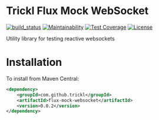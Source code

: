 # Trickl Flux Mock WebSocket
[![build_status](https://travis-ci.com/trickl/flux-mock-websocket.svg?branch=master)](https://travis-ci.com/trickl/flux-mock-websocket)
[![Maintainability](https://api.codeclimate.com/v1/badges/27bcabb48f0843ac4fb0/maintainability)](https://codeclimate.com/github/trickl/flux-mock-websocket/maintainability)
[![Test Coverage](https://api.codeclimate.com/v1/badges/27bcabb48f0843ac4fb0/test_coverage)](https://codeclimate.com/github/trickl/flux-mock-websocket/test_coverage)
[![License](https://img.shields.io/badge/License-Apache%202.0-blue.svg)](https://opensource.org/licenses/Apache-2.0)

Utility library for testing reactive websockets

Installation
============

To install from Maven Central:

```xml
<dependency>
	<groupId>com.github.trickl</groupId>
	<artifactId>flux-mock-websocket</artifactId>
	<version>0.0.2</version>
</dependency>
```

